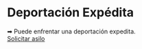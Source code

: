 # Deportación Expédita

➡ Puede enfrentar una deportación expedita.  
[Solicitar asilo](https://www.uscis.gov/humanitarian/refugees-and-asylum/asylum)
